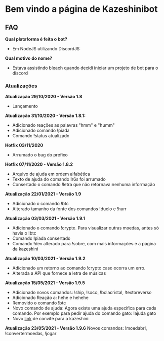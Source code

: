 # Bem vindo a página de Kazeshinibot

## FAQ

**Qual plataforma é feita o bot?**

* Em NodeJS utilizando DiscordJS

**Qual motivo do nome?**

* Estava assistindo bleach quando decidi iniciar um projeto de bot para o discord

### Atualizações

**Atualização 29/10/2020 - Versão 1.8**
* Lançamento

**Atualização 31/10/2020 - Versão 1.8.1:**
* Adicionado reações as palavras "hmm" e "humm"
* Adicionado comando !piada
* Comando !status atualizado

**Hotfix 03/11/2020**
* Arrumado o bug do prefixo

**Hotfix 07/11/2020 - Versão 1.8.2**
* Arquivo de ajuda em ordem alfabética
* Texto de ajuda do comando !r6s foi arrumado
* Consertado o comando !letra que não retornava nenhuma informação

**Atualização 22/01/2021 - Versão 1.9**
* Adicionado o comando !btc
* Alterado tamanho da fonte dos comandos !duelo e !hurr

**Atualização 03/03/2021 - Versão 1.9.1**
* Adicionado o comando !crypto. Para visualizar outras moedas, antes só havia o !btc
* Comando !piada consertado
* Comando !dev alterado para !sobre, com mais informações e a página da kazeshini

**Atualização 10/03/2021 - Versão 1.9.2**
- Adicionado um retorno ao comando !crypto caso ocorra um erro.
- Alterada a API que fornece a letra de músicas

**Atualização 15/05/2021 - Versão 1.9.5**
- Adicionado novos comandos: !ship, !soco, !bolacristal, !textoreverso
- Adicionado Reação a: hehe e hehehe
- Removido o comando !btc
- Novo comando de ajuda: Agora existe uma ajuda especifica para cada comando. Por exemplo para pedir ajuda do comando gato: !ajuda gato
- Novo [link](https://kurxz.github.io/kazeshinibot/convite/) de convite para a kazeshini

**Atualização 23/05/2021 - Versão 1.9.6**
Novos comandos: !moedabrl, !convertermoedas, !jogar
